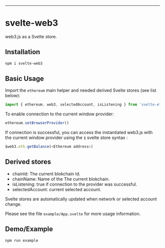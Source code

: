 ---

# svelte-web3

web3.js as a Svelte store.

## Installation

```bash
npm i svelte-web3
```

## Basic Usage

Import the `ethereum` main helper and needed derived Svelte stores (see list below):

```js
import { ethereum, web3, selectedAccount, isListening } from 'svelte-ethereum';
```

To enable connection to the current window provider: 

```js
ethereum.setBrowserProvider()
```

If connection is successful, you can access the instantiated web3.js with the current window provider
using the `$` svelte store syntax :

```js
$web3.eth.getBalance(<Ethereum address>)
```

## Derived stores

* chainId: The current blokchain Id.
* chainName: Name of the The current blokchain.
* isListening: true if connection to the provider was successful.
* selectedAccount: current selected account.

Svelte stores are automatically updated when network or selected account change.

Please see the file `example/App.svelte` for more usage information.

## Demo/Example

```bash
npm run example
```
